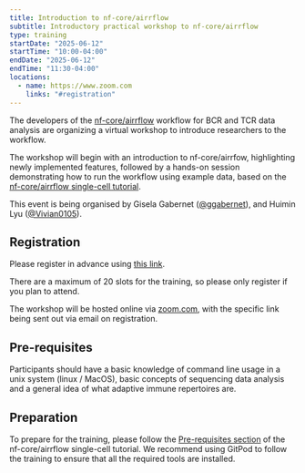 ```yaml
---
title: Introduction to nf-core/airrflow
subtitle: Introductory practical workshop to nf-core/airrflow
type: training
startDate: "2025-06-12"
startTime: "10:00-04:00"
endDate: "2025-06-12"
endTime: "11:30-04:00"
locations:
  - name: https://www.zoom.com
    links: "#registration"
---
```


The developers of the [nf-core/airrflow](https://nf-co.re/airrflow) workflow for BCR and TCR data analysis are organizing a virtual workshop to introduce researchers to the workflow.

The workshop will begin with an introduction to nf-core/airrfow, highlighting newly implemented features, followed by a hands-on session demonstrating how to run the workflow using example data, based on the [nf-core/airrflow single-cell tutorial](https://nf-co.re/airrflow/docs/usage/single_cell_tutorial).

This event is being organised by Gisela Gabernet ([@ggabernet](https://github.com/ggabernet)), and Huimin Lyu ([@Vivian0105](https://github.com/Vivian0105)).

## Registration

Please register in advance using [this link](https://yalesurvey.ca1.qualtrics.com/jfe/form/SV_0SB0zT7t6aD3gWy).

There are a maximum of 20 slots for the training, so please only register if you plan to attend.

The workshop will be hosted online via [zoom.com](https://zoom.com), with the specific link being sent out via email on registration.

## Pre-requisites

Participants should have a basic knowledge of command line usage in a unix system (linux / MacOS), basic concepts of sequencing data analysis and a general idea of what adaptive immune repertoires are.

## Preparation

To prepare for the training, please follow the [Pre-requisites section](https://nf-co.re/airrflow/docs/usage/single_cell_tutorial#pre-requisites) of the nf-core/airrflow single-cell tutorial. We recommend using GitPod to follow the training to ensure that all the required tools are installed.
